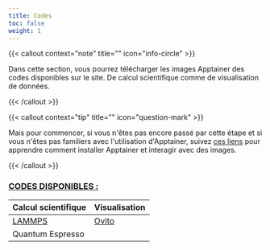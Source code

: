 ```yaml
---
title: Codes
toc: false
weight: 1
---
```


{{< callout context="note" title="" icon="info-circle" >}}

Dans cette section, vous pourrez télécharger les images Apptainer des codes disponibles sur le site. De calcul scientifique comme de visualisation de données.

{{< /callout >}}

{{< callout context="tip" title="" icon="question-mark" >}}

Mais pour commencer, si vous n'êtes pas encore passé par cette étape et si vous n'êtes pas familiers avec l'utilisation d'Apptainer, suivez [ces liens](/fr/codes/start-here/useful-links/) pour apprendre comment installer Apptainer et interagir avec des images.

{{< /callout >}}


### <u>CODES DISPONIBLES :</u> 
| Calcul scientifique                              | Visualisation                           |
| ------------------------------------------------ | --------------------------------------- |
| [<i class="icon-lammps"></i>LAMMPS](/fr/codes/scientific-computing/lammps/) | [<i class="icon-ovito"></i>Ovito](/fr/codes/visualisation/ovito/) |
| Quantum Espresso                                 |                                         |


<!-- <div class="row">

<div class="col right-border">

<div align="center">

### Calcul scientifique

<ul>
    <li><h4>LAMMPS</h4></li>
</ul>

</div>

</div>

<div class="col">

<div align="center">

### Visualisation

<ul>
    <li><h4>Ovito</h4></li>
</ul>

- #### Ovito

</div>

</div>

</div> -->